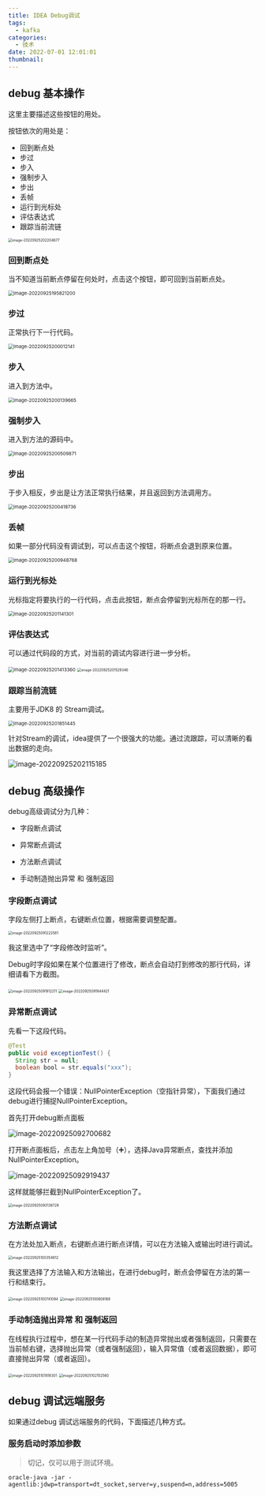 ```yaml
---
title: IDEA Debug调试
tags:
  - kafka
categories:
  - 技术
date: 2022-07-01 12:01:01
thumbnail:
---
```


## debug 基本操作

这里主要描述这些按钮的用处。

按钮依次的用处是：

- 回到断点处
- 步过
- 步入
- 强制步入
- 步出
- 丢帧
- 运行到光标处
- 评估表达式
- 跟踪当前流链

 <img src="https://file.pandacode.cn/blog/202209252022737.png" alt="image-20220925202204677" style="zoom:50%;" /> 

### 回到断点处

当不知道当前断点停留在何处时，点击这个按钮，即可回到当前断点处。

<img src="https://file.pandacode.cn/blog/202209251958312.png" alt="image-20220925195821200" style="zoom:67%;" /> 

### 步过

正常执行下一行代码。

<img src="https://file.pandacode.cn/blog/202209252000202.png" alt="image-20220925200012141" style="zoom:67%;" /> 

### 步入

进入到方法中。

<img src="https://file.pandacode.cn/blog/202209252001741.png" alt="image-20220925200139665" style="zoom:67%;" /> 

### 强制步入

进入到方法的源码中。

<img src="https://file.pandacode.cn/blog/202209252005963.png" alt="image-20220925200509871" style="zoom:67%;" />  

### 步出

于步入相反，步出是让方法正常执行结果，并且返回到方法调用方。

<img src="https://file.pandacode.cn/blog/202209252004792.png" alt="image-20220925200418736" style="zoom:67%;" /> 

### 丢帧

如果一部分代码没有调试到，可以点击这个按钮，将断点会退到原来位置。

<img src="https://file.pandacode.cn/blog/202209252009849.png" alt="image-20220925200948768" style="zoom:67%;" /> 

###  运行到光标处

光标指定将要执行的一行代码，点击此按钮，断点会停留到光标所在的那一行。

<img src="https://file.pandacode.cn/blog/202209252011355.png" alt="image-20220925201141301" style="zoom:67%;" /> 

### 评估表达式

可以通过代码段的方式，对当前的调试内容进行进一步分析。

<img src="https://file.pandacode.cn/blog/202209252014433.png" alt="image-20220925201413360" style="zoom:67%;" /> 

<img src="https://file.pandacode.cn/blog/202209252015434.png" alt="image-20220925201529346" style="zoom: 50%;" /> 

### 跟踪当前流链

主要用于JDK8 的 Stream调试。

<img src="https://file.pandacode.cn/blog/202209252018503.png" alt="image-20220925201851445" style="zoom:67%;" /> 

针对Stream的调试，idea提供了一个很强大的功能。通过流跟踪，可以清晰的看出数据的走向。

![image-20220925202115185](https://file.pandacode.cn/blog/202209252021245.png)

## debug 高级操作

debug高级调试分为几种：

- 字段断点调试

- 异常断点调试

- 方法断点调试

- 手动制造抛出异常 和 强制返回

### 字段断点调试

字段左侧打上断点，右键断点位置，根据需要调整配置。

<img src="https://file.pandacode.cn/blog/202209250912872.png" alt="image-20220925091222581" style="zoom: 50%;" /> 

我这里选中了“字段修改时监听”。

Debug时字段如果在某个位置进行了修改，断点会自动打到修改的那行代码，详细请看下方截图。

<img src="https://file.pandacode.cn/blog/202209250919264.png" alt="image-20220925091912211" style="zoom: 50%;" /> <img src="https://file.pandacode.cn/blog/202209250919481.png" alt="image-20220925091944421" style="zoom:50%;" />

### 异常断点调试

先看一下这段代码。

```java
@Test
public void exceptionTest() {
  String str = null;
  boolean bool = str.equals("xxx");
}
```

这段代码会报一个错误：NullPointerException（空指针异常），下面我们通过debug进行捕捉NullPointerException。

首先打开debug断点面板

![image-20220925092700682](https://file.pandacode.cn/blog/202209250927737.png)

打开断点面板后，点击左上角加号（➕），选择Java异常断点，查找并添加NullPointerException。

![image-20220925092919437](https://file.pandacode.cn/blog/202209250929494.png)

这样就能够拦截到NullPointerException了。

<img src="https://file.pandacode.cn/blog/202209250931794.png" alt="image-20220925093138728" style="zoom:50%;" /> 

### 方法断点调试

在方法处加入断点，右键断点进行断点详情，可以在方法输入或输出时进行调试。

<img src="https://file.pandacode.cn/blog/202209251003678.png" alt="image-20220925100354612" style="zoom:50%;" /> 

我这里选择了方法输入和方法输出，在进行debug时，断点会停留在方法的第一行和结束行。

<img src="https://file.pandacode.cn/blog/202209251007157.png" alt="image-20220925100741094" style="zoom:50%;" /> <img src="https://file.pandacode.cn/blog/202209251013297.png" alt="image-20220925100808169" style="zoom:50%;" />

### 手动制造抛出异常 和 强制返回

在线程执行过程中，想在某一行代码手动的制造异常抛出或者强制返回，只需要在当前帧右键，选择抛出异常（或者强制返回），输入异常值（或者返回数据），即可直接抛出异常（或者返回）。

<img src="https://file.pandacode.cn/blog/202209251018363.png" alt="image-20220925101818301" style="zoom:50%;" /> 

<img src="https://file.pandacode.cn/blog/202209251021623.png" alt="image-20220925102152560" style="zoom:50%;" /> 

## debug 调试远端服务

如果通过debug 调试远端服务的代码，下面描述几种方式。

### 服务启动时添加参数

> 切记，仅可以用于测试环境。

```shell
oracle-java -jar -agentlib:jdwp=transport=dt_socket,server=y,suspend=n,address=5005
```

